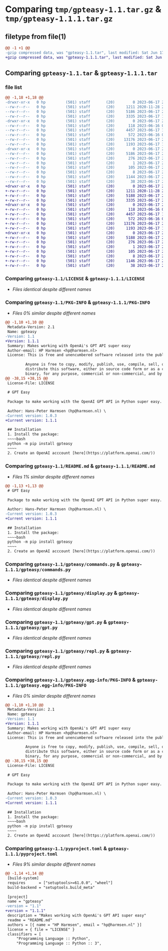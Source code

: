 # Comparing `tmp/gpteasy-1.1.tar.gz` & `tmp/gpteasy-1.1.1.tar.gz`

## filetype from file(1)

```diff
@@ -1 +1 @@
-gzip compressed data, was "gpteasy-1.1.tar", last modified: Sat Jun 17 22:17:59 2023, max compression
+gzip compressed data, was "gpteasy-1.1.1.tar", last modified: Sat Jun 17 22:20:34 2023, max compression
```

## Comparing `gpteasy-1.1.tar` & `gpteasy-1.1.1.tar`

### file list

```diff
@@ -1,18 +1,18 @@
-drwxr-xr-x   0 hp         (501) staff       (20)        0 2023-06-17 22:17:59.816780 gpteasy-1.1/
--rw-r--r--   0 hp         (501) staff       (20)     1211 2020-11-28 21:10:12.000000 gpteasy-1.1/LICENSE
--rw-r--r--   0 hp         (501) staff       (20)     5186 2023-06-17 22:17:59.816355 gpteasy-1.1/PKG-INFO
--rw-r--r--   0 hp         (501) staff       (20)     3335 2023-06-17 14:20:31.000000 gpteasy-1.1/README.md
-drwxr-xr-x   0 hp         (501) staff       (20)        0 2023-06-17 22:17:59.813550 gpteasy-1.1/gpteasy/
--rw-r--r--   0 hp         (501) staff       (20)      118 2023-06-16 09:28:57.000000 gpteasy-1.1/gpteasy/__init__.py
--rw-r--r--   0 hp         (501) staff       (20)     4457 2023-06-17 13:35:36.000000 gpteasy-1.1/gpteasy/commands.py
--rw-r--r--   0 hp         (501) staff       (20)      572 2023-06-16 09:08:00.000000 gpteasy-1.1/gpteasy/display.py
--rw-r--r--   0 hp         (501) staff       (20)    13176 2023-06-17 22:16:40.000000 gpteasy-1.1/gpteasy/gpt.py
--rw-r--r--   0 hp         (501) staff       (20)     1193 2023-06-17 13:35:36.000000 gpteasy-1.1/gpteasy/repl.py
-drwxr-xr-x   0 hp         (501) staff       (20)        0 2023-06-17 22:17:59.815839 gpteasy-1.1/gpteasy.egg-info/
--rw-r--r--   0 hp         (501) staff       (20)     5186 2023-06-17 22:17:59.000000 gpteasy-1.1/gpteasy.egg-info/PKG-INFO
--rw-r--r--   0 hp         (501) staff       (20)      276 2023-06-17 22:17:59.000000 gpteasy-1.1/gpteasy.egg-info/SOURCES.txt
--rw-r--r--   0 hp         (501) staff       (20)        1 2023-06-17 22:17:59.000000 gpteasy-1.1/gpteasy.egg-info/dependency_links.txt
--rw-r--r--   0 hp         (501) staff       (20)      105 2023-06-17 22:17:59.000000 gpteasy-1.1/gpteasy.egg-info/requires.txt
--rw-r--r--   0 hp         (501) staff       (20)        8 2023-06-17 22:17:59.000000 gpteasy-1.1/gpteasy.egg-info/top_level.txt
--rw-r--r--   0 hp         (501) staff       (20)     1144 2023-06-17 22:17:06.000000 gpteasy-1.1/pyproject.toml
--rw-r--r--   0 hp         (501) staff       (20)       38 2023-06-17 22:17:59.816904 gpteasy-1.1/setup.cfg
+drwxr-xr-x   0 hp         (501) staff       (20)        0 2023-06-17 22:20:34.810096 gpteasy-1.1.1/
+-rw-r--r--   0 hp         (501) staff       (20)     1211 2020-11-28 21:10:12.000000 gpteasy-1.1.1/LICENSE
+-rw-r--r--   0 hp         (501) staff       (20)     5188 2023-06-17 22:20:34.809817 gpteasy-1.1.1/PKG-INFO
+-rw-r--r--   0 hp         (501) staff       (20)     3335 2023-06-17 22:20:27.000000 gpteasy-1.1.1/README.md
+drwxr-xr-x   0 hp         (501) staff       (20)        0 2023-06-17 22:20:34.807372 gpteasy-1.1.1/gpteasy/
+-rw-r--r--   0 hp         (501) staff       (20)      118 2023-06-16 09:28:57.000000 gpteasy-1.1.1/gpteasy/__init__.py
+-rw-r--r--   0 hp         (501) staff       (20)     4457 2023-06-17 13:35:36.000000 gpteasy-1.1.1/gpteasy/commands.py
+-rw-r--r--   0 hp         (501) staff       (20)      572 2023-06-16 09:08:00.000000 gpteasy-1.1.1/gpteasy/display.py
+-rw-r--r--   0 hp         (501) staff       (20)    13176 2023-06-17 22:16:40.000000 gpteasy-1.1.1/gpteasy/gpt.py
+-rw-r--r--   0 hp         (501) staff       (20)     1193 2023-06-17 13:35:36.000000 gpteasy-1.1.1/gpteasy/repl.py
+drwxr-xr-x   0 hp         (501) staff       (20)        0 2023-06-17 22:20:34.809457 gpteasy-1.1.1/gpteasy.egg-info/
+-rw-r--r--   0 hp         (501) staff       (20)     5188 2023-06-17 22:20:34.000000 gpteasy-1.1.1/gpteasy.egg-info/PKG-INFO
+-rw-r--r--   0 hp         (501) staff       (20)      276 2023-06-17 22:20:34.000000 gpteasy-1.1.1/gpteasy.egg-info/SOURCES.txt
+-rw-r--r--   0 hp         (501) staff       (20)        1 2023-06-17 22:20:34.000000 gpteasy-1.1.1/gpteasy.egg-info/dependency_links.txt
+-rw-r--r--   0 hp         (501) staff       (20)      105 2023-06-17 22:20:34.000000 gpteasy-1.1.1/gpteasy.egg-info/requires.txt
+-rw-r--r--   0 hp         (501) staff       (20)        8 2023-06-17 22:20:34.000000 gpteasy-1.1.1/gpteasy.egg-info/top_level.txt
+-rw-r--r--   0 hp         (501) staff       (20)     1146 2023-06-17 22:20:27.000000 gpteasy-1.1.1/pyproject.toml
+-rw-r--r--   0 hp         (501) staff       (20)       38 2023-06-17 22:20:34.810176 gpteasy-1.1.1/setup.cfg
```

### Comparing `gpteasy-1.1/LICENSE` & `gpteasy-1.1.1/LICENSE`

 * *Files identical despite different names*

### Comparing `gpteasy-1.1/PKG-INFO` & `gpteasy-1.1.1/PKG-INFO`

 * *Files 0% similar despite different names*

```diff
@@ -1,10 +1,10 @@
 Metadata-Version: 2.1
 Name: gpteasy
-Version: 1.1
+Version: 1.1.1
 Summary: Makes working with OpenAi's GPT API super easy
 Author-email: HP Harmsen <hp@harmsen.nl>
 License: This is free and unencumbered software released into the public domain.
         
         Anyone is free to copy, modify, publish, use, compile, sell, or
         distribute this software, either in source code form or as a compiled
         binary, for any purpose, commercial or non-commercial, and by any
@@ -38,15 +38,15 @@
 License-File: LICENSE
 
 # GPT Easy
 
 Package to make working with the OpenAI GPT API in Python super easy.
 
 Author: Hans-Peter Harmsen (hp@harmsen.nl) \
-Current version: 1.0.3
+Current version: 1.1.1
 
 ## Installation
 1. Install the package:
 ~~~~bash
 python -m pip install gpteasy
 ~~~~
 2. Create an OpenAI acccount [here](https://platform.openai.com/))
```

### Comparing `gpteasy-1.1/README.md` & `gpteasy-1.1.1/README.md`

 * *Files 1% similar despite different names*

```diff
@@ -1,13 +1,13 @@
 # GPT Easy
 
 Package to make working with the OpenAI GPT API in Python super easy.
 
 Author: Hans-Peter Harmsen (hp@harmsen.nl) \
-Current version: 1.0.3
+Current version: 1.1.1
 
 ## Installation
 1. Install the package:
 ~~~~bash
 python -m pip install gpteasy
 ~~~~
 2. Create an OpenAI acccount [here](https://platform.openai.com/))
```

### Comparing `gpteasy-1.1/gpteasy/commands.py` & `gpteasy-1.1.1/gpteasy/commands.py`

 * *Files identical despite different names*

### Comparing `gpteasy-1.1/gpteasy/display.py` & `gpteasy-1.1.1/gpteasy/display.py`

 * *Files identical despite different names*

### Comparing `gpteasy-1.1/gpteasy/gpt.py` & `gpteasy-1.1.1/gpteasy/gpt.py`

 * *Files identical despite different names*

### Comparing `gpteasy-1.1/gpteasy/repl.py` & `gpteasy-1.1.1/gpteasy/repl.py`

 * *Files identical despite different names*

### Comparing `gpteasy-1.1/gpteasy.egg-info/PKG-INFO` & `gpteasy-1.1.1/gpteasy.egg-info/PKG-INFO`

 * *Files 0% similar despite different names*

```diff
@@ -1,10 +1,10 @@
 Metadata-Version: 2.1
 Name: gpteasy
-Version: 1.1
+Version: 1.1.1
 Summary: Makes working with OpenAi's GPT API super easy
 Author-email: HP Harmsen <hp@harmsen.nl>
 License: This is free and unencumbered software released into the public domain.
         
         Anyone is free to copy, modify, publish, use, compile, sell, or
         distribute this software, either in source code form or as a compiled
         binary, for any purpose, commercial or non-commercial, and by any
@@ -38,15 +38,15 @@
 License-File: LICENSE
 
 # GPT Easy
 
 Package to make working with the OpenAI GPT API in Python super easy.
 
 Author: Hans-Peter Harmsen (hp@harmsen.nl) \
-Current version: 1.0.3
+Current version: 1.1.1
 
 ## Installation
 1. Install the package:
 ~~~~bash
 python -m pip install gpteasy
 ~~~~
 2. Create an OpenAI acccount [here](https://platform.openai.com/))
```

### Comparing `gpteasy-1.1/pyproject.toml` & `gpteasy-1.1.1/pyproject.toml`

 * *Files 9% similar despite different names*

```diff
@@ -1,14 +1,14 @@
 [build-system]
 requires      = ["setuptools>=61.0.0", "wheel"]
 build-backend = "setuptools.build_meta"
 
 [project]
 name = "gpteasy"
-version = "1.1"
+version = "1.1.1"
 description = "Makes working with OpenAi's GPT API super easy"
 readme = "README.md"
 authors = [{ name = "HP Harmsen", email = "hp@harmsen.nl" }]
 license = { file = "LICENSE" }
 classifiers = [
     "Programming Language :: Python",
     "Programming Language :: Python :: 3",
```

